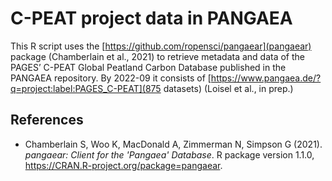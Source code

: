 # C-PEAT project data in PANGAEA
This R script uses the [https://github.com/ropensci/pangaear](pangaear) package (Chamberlain et al., 2021) to retrieve metadata and data of the PAGES’ C-PEAT Global Peatland Carbon Database published in the PANGAEA repository. By 2022-09 it consists of [https://www.pangaea.de/?q=project:label:PAGES_C-PEAT](875 datasets) (Loisel et al., in prep.)
 

## References
*  Chamberlain S, Woo K, MacDonald A, Zimmerman N, Simpson G (2021). _pangaear: Client for the
  'Pangaea' Database_. R package version 1.1.0, <https://CRAN.R-project.org/package=pangaear>.
